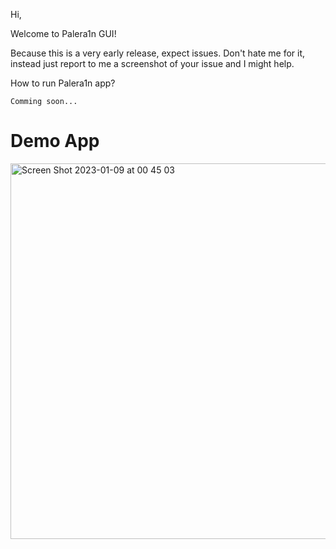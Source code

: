 Hi,

Welcome to Palera1n GUI!

Because this is a very early release, expect issues. Don't hate me for it,
instead just report to me a screenshot of your issue and I might help.


How to run Palera1n app?

`
Comming soon...
`

# Demo App 
<img width="601" alt="Screen Shot 2023-01-09 at 00 45 03" src="https://user-images.githubusercontent.com/100770712/211210994-3293e2ea-a5e8-4735-a044-a29d09194f1d.png">
